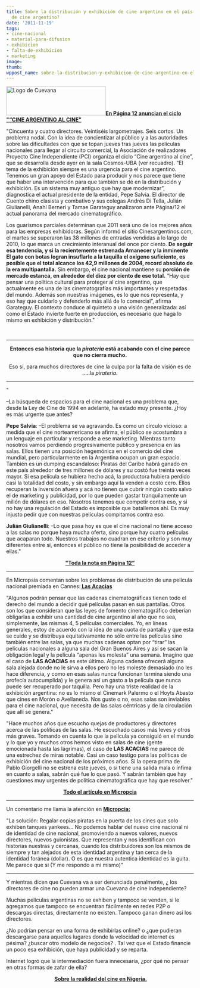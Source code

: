 ```yaml
---
title: Sobre la distribución y exhibición de cine argentino en el país- ¿Y una cuevana
  de cine argentino?
date: '2011-11-19'
tags:
- cine-nacional
- material-para-difusion
- exhibicion
- falta-de-exhibicion
- marketing
image: 
thumb: 
wppost_name: sobre-la-distribucion-y-exhibicion-de-cine-argentino-en-el-pais-%c2%bfy-una-cuevana-de-cine-argentino
---
```


<a href="https://partidopirata.com.ar/wp-content/uploads/2011/11/logo.png"><img class="alignleft size-full wp-image-2318" title="Cuevana" src="https://partidopirata.com.ar/wp-content/uploads/2011/11/logo.png" alt="Logo de Cuevana" width="267" height="78" /></a><strong><a href="http://www.pagina12.com.ar/diario/suplementos/espectaculos/17-23565-2011-11-19.html" target="_blank">En Página 12 anuncian el ciclo "“CINE ARGENTINO AL CINE”</a></strong>

"Cincuenta y cuatro directores. Veintiséis largometrajes. Seis cortos. Un problema nodal. Con la idea de concientizar al público y a las autoridades sobre las dificultades con que se topan jueves tras jueves las películas nacionales para llegar al circuito comercial, la Asociación de realizadores Proyecto Cine Independiente (PCI) organiza el ciclo “Cine argentino al cine”, que se desarrolla desde ayer en la sala Cosmos-UBA (ver recuadro). “El tema de la exhibición siempre es una urgencia para el cine argentino. Tenemos un gran apoyo del Estado para producir y nos parece que tiene que haber una intervención para que también se dé en la distribución y exhibición. Es un sistema muy antiguo que hay que modernizar”, diagnostica el actual presidente de la entidad, Pepe Salvia. El director de Cuento chino clasista y combativo y sus colegas Andrés Di Tella, Julián Giulianelli, Anahí Berneri y Tamae Garateguy analizaron ante Página/12 el actual panorama del mercado cinematográfico.

Los guarismos parciales determinan que 2011 será uno de los mejores años para las empresas exhibidoras. Según informó el sitio Cinesargentinos.com, el martes se superaron las 38 millones de entradas vendidas a lo largo de 2010, lo que marca un crecimiento interanual del once por ciento. <strong>De seguir esa tendencia, y si la recientemente estrenada Amanecer y la inminente El gato con botas logran insuflarle a la taquilla el oxígeno suficiente, es posible que el total alcance los 42,9 millones de 2004, record absoluto de la era multipantalla.</strong> Sin embargo, el cine nacional mantiene su<strong> porción de mercado estanca, en alrededor del diez por ciento de ese total.</strong> “Hay que pensar una política cultural para proteger al cine argentino, que actualmente es una de las cinematografías más importantes y respetadas del mundo. Además son nuestras imágenes, es lo que nos representa, y eso hay que cuidarlo y defenderlo más allá de lo comercial”, afirma Garateguy. El contexto conduce al quinteto a una visión generalizada: así como el Estado invierte fuerte en producción, es necesario que haga lo mismo en exhibición y distribución."

&nbsp;

<hr />
<p style="text-align: center;"><strong>Entonces esa historia que la <em>piratería</em> está acabando con el cine parece que no cierra mucho.</strong></p>
<p style="text-align: center;">Eso si, para muchos directores de cine la culpa por la falta de visión es de .....la <em>piratería.</em></p>


<hr />

"

–La búsqueda de espacios para el cine nacional es una problema que, desde la Ley de Cine de 1994 en adelante, ha estado muy presente. ¿Hoy es más urgente que antes?

<strong>Pepe Salvia</strong>: –El problema se va agravando. Es como un círculo vicioso: a medida que el cine norteamericano se afirma, el público se acostumbra a un lenguaje en particular y responde a ese marketing. Mientras tanto nosotros vamos perdiendo progresivamente público y presencia en las salas. Ellos tienen una posición hegemónica en el comercio del cine mundial, pero particularmente en la Argentina ocupan un gran espacio. También es un dumping escandaloso: Piratas del Caribe habrá ganado en este país alrededor de tres millones de dólares y su costó fue treinta veces mayor. Si esa película se hubiera hecho acá, la productora hubiera perdido casi la totalidad del costo, y sin embargo aquí la venden a costo cero. Ellos recuperan la inversión afuera y acá no tienen que cubrir ningún costo salvo el de marketing y publicidad, por lo que pueden gastar tranquilamente un millón de dólares en eso. Nosotros tenemos que competir contra eso, y si no hay una regulación del Estado es imposible que batallemos ahí. Es muy injusto pedir que con nuestras películas compitamos contra eso.

<strong>Julián Giulianelli</strong>: –Lo que pasa hoy es que el cine nacional no tiene acceso a las salas no porque haya mucha oferta, sino porque hay cuatro películas que acaparan todo. Nuestros trabajos no cuadran en ese criterio y son muy diferentes entre sí, entonces el público no tiene la posibilidad de acceder a ellas."
<p style="text-align: center;"><strong><a href="http://www.pagina12.com.ar/diario/suplementos/espectaculos/17-23565-2011-11-19.html" target="_blank"> "Toda la nota en Página 12”</a></strong></p>


<hr />

En Micropsia comentan sobre los problemas de distribución de una película nacional premiada en Cannes:<strong><a href="http://micropsia.otroscines.com/2011/11/los-problemas-de-exhibicion-del-cine-argentino-el-caso-las-acacias/" target="_blank"> Las Acacias</a></strong>

"Algunos podrán pensar que las cadenas cinematográficas tienen todo el derecho del mundo a decidir qué películas pasan en sus pantallas. Otros son los que consideran que las leyes de fomento cinematográfico deberían obligarlas a exhibir una cantidad de cine argentino al año que no sea, simplemente, las mismas 4, 5 películas comerciales. Yo, en líneas generales, estoy de acuerdo con la idea de una cuota de pantalla y que esta se cuide y se distribuya equitativamente no sólo entre las películas sino también entre las salas, ya que muchas cadenas optan por “tirar” las películas nacionales a alguna sala del Gran Buenos Aires y así se sacan la obligación legal y la película “apenas les molesta” una semana. Imagino que el caso de <strong>LAS ACACIAS</strong> es este último. Alguna cadena ofrecerá alguna sala alejada donde no le sirva a ellos pero no les moleste demasiado (no les hace diferencia, y como en esas salas nunca funcionan termina siendo una profecía autocumplida) y le genera así un gasto a la película que nunca puede ser recuperado por taquilla. Pero hay una triste realidad de la exhibición argentina: no es lo mismo el Cinemark Palermo o el Hoyts Abasto que cines en Morón o Avellaneda. Nos guste o no, esas salas son inviables para el cine nacional, que necesita de las salas céntricas y de la circulación que allí se genera."

"Hace muchos años que escucho quejas de productores y directores acerca de las políticas de las salas. He escuchado casos más leves y otros más graves. Tomando en cuenta lo que la película ya consiguió en el mundo y lo que yo y muchos otros hemos visto en salas de cine (gente emocionada hasta las lágrimas), el caso de <strong>LAS ACACIAS</strong> me parece de una estrechez de miras notable. Casi un caso testigo para las políticas de exhibición del cine nacional de los próximos años. Si la opera prima de Pablo Giorgelli no se estrena este jueves, o si tiene una salida mala o ínfima en cuanto a salas, sabrán qué fue lo que pasó. Y sabrán también que hay cuestiones muy urgentes de política cinematográfica que hay que resolver."
<p style="text-align: center;"><strong><a href="http://micropsia.otroscines.com/2011/11/los-problemas-de-exhibicion-del-cine-argentino-el-caso-las-acacias/" target="_blank">Todo el artículo en Micropcia</a></strong></p>


<hr />

Un comentario me llama la atención en <strong><a href="http://micropsia.otroscines.com/2011/11/los-problemas-de-exhibicion-del-cine-argentino-el-caso-las-acacias/" target="_blank">Micropcia:</a></strong>

"La solución: Regalar copias piratas en la puerta de los cines que solo exhiben tanques yankees… No podemos hablar del nuevo cine nacional ni de identidad de cine nacional, promoviendo a nuevos valores, nuevos directores, nuevos guionistas. Que representan y nos identifican con historias nuestras y cercanas, cuando los distribuidores son los mismos de siempre y tan alejados de esta identidad argentina y tan cerca de la identidad foránea (dollar). O es que nuestra autentica identidad es la guita. Me parece que si (Y me respondo a mi mismo)"<strong></strong>

<hr />

Y mientras dicen que Cuevana va a ser denunciada penalmente, ¿ los directores de cine no pueden armar una Cuevana de cine independiente?

Muchas películas argentinas no se exhiben y tampoco se venden, si le agregamos que tampoco se encuentran fácilmente en redes P2P o descargas directas, directamente no existen. Tampoco ganan dinero así los directores.

¿No podrían pensar en una forma de exhibirlas online? o ¿que pudieran descargarse para aquellos lugares donde la velocidad de internet es pésima? ¿buscar otro modelo de negocios? . Tal vez que el Estado financie un poco esa exhibición, que haya publicidad y se reparta.

Internet logró que la intermediación fuera innecesaria, ¿por qué no pensar en otras formas de zafar de ella?
<p style="text-align: center;"><strong> <a href="https://partidopirata.com.ar/2352/sobre-cine-nigeriano">Sobre la realidad del cine en Nigeria.</a></strong></p>
